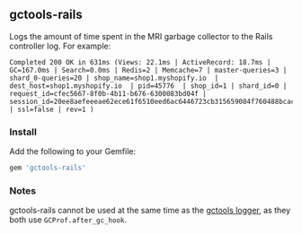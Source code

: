 ## gctools-rails

Logs the amount of time spent in the MRI garbage collector to the Rails controller log. For example:

```
Completed 200 OK in 631ms (Views: 22.1ms | ActiveRecord: 18.7ms | GC=167.0ms | Search=0.0ms | Redis=2 | Memcache=7 | master-queries=3 | shard_0-queries=20 | shop_name=shop1.myshopify.io  | dest_host=shop1.myshopify.io  | pid=45776  | shop_id=1 | shard_id=0 | request_id=cfec5667-8f0b-4b11-b676-6300083bd04f | session_id=20ee8aefeeeae62ece61f6510eed6ac6446723cb315659084f760488bcac1857 | ssl=false | rev=1 )
```

### Install

Add the following to your Gemfile:

```ruby
gem 'gctools-rails'
```

### Notes

gctools-rails cannot be used at the same time as the [gctools logger](https://github.com/tmm1/gctools/blob/master/lib/gctools/logger.rb), as they both use `GCProf.after_gc_hook`.
